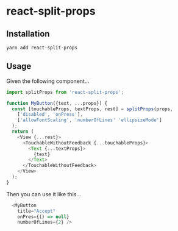 # react-split-props

## Installation

```
yarn add react-split-props
```

## Usage

Given the following component...

```js
import splitProps from 'react-split-props';

function MyButton({text, ...props}) {
  const [touchableProps, textProps, rest] = splitProps(props,
    ['disabled', 'onPress'],
    ['allowFontScaling', 'numberOfLines' 'ellipsizeMode']
  );
  return (
    <View {...rest}>
      <TouchableWithoutFeedback {...touchableProps}>
        <Text {...textProps}>
          {text}
        </Text>
      </TouchableWithoutFeedback>
    </View>
  );
}
```

Then you can use it like this...

```js
  <MyButton
    title="Accept"
    onPres={() => null}
    numberOfLines={2} />
```